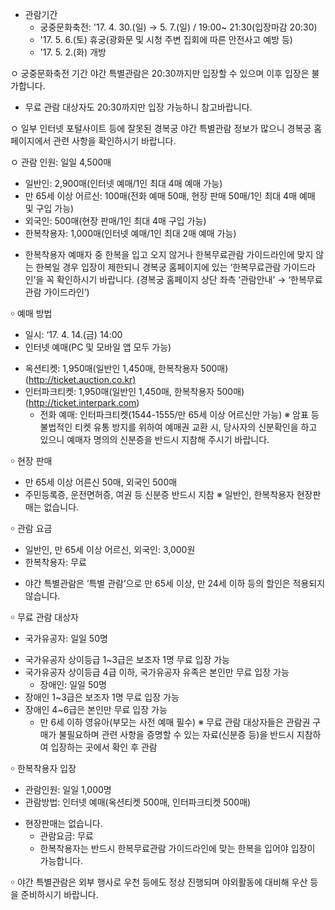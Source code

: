 - 관람기간
  - 궁중문화축전: '17. 4. 30.(일) → 5. 7.(일) / 19:00~ 21:30(입장마감 20:30)
  - '17. 5. 6.(토) 휴궁(광화문 및 시청 주변 집회에 따른 안전사고 예방 등)
  * '17. 5. 2.(화) 개방

ㅇ 궁중문화축전 기간 야간 특별관람은 20:30까지만 입장할 수 있으며 이후 입장은 불가합니다.
* 무료 관람 대상자도 20:30까지만 입장 가능하니 참고바랍니다.

ㅇ 일부 인터넷 포털사이트 등에 잘못된 경복궁 야간 특별관람 정보가 많으니 경복궁 홈페이지에서 관련 사항을 확인하시기 바랍니다.

ㅇ 관람 인원: 일일 4,500매
  - 일반인: 2,900매(인터넷 예매/1인 최대 4매 예매 가능)
  - 만 65세 이상 어르신: 100매(전화 예매 50매, 현장 판매 50매/1인 최대 4매 예매 및 구입 가능)
  - 외국인: 500매(현장 판매/1인 최대 4매 구입 가능)
  - 한복착용자: 1,000매(인터넷 예매/1인 최대 2매 예매 가능)
* 한복착용자 예매자 중 한복을 입고 오지 않거나 한복무료관람 가이드라인에 맞지 않는 한복일 경우 입장이 제한되니 경복궁 홈페이지에 있는 ‘한복무료관람 가이드라인’을 꼭 확인하시기 바랍니다.
(경복궁 홈페이지 상단 좌측 ‘관람안내’ → ‘한복무료관람 가이드라인’)

￮ 예매 방법
  - 일시: ‘17. 4. 14.(금) 14:00
  - 인터넷 예매(PC 및 모바일 앱 모두 가능)
* 옥션티켓: 1,950매(일반인 1,450매, 한복착용자 500매) (<http://ticket.auction.co.kr)>
* 인터파크티켓: 1,950매(일반인 1,450매, 한복착용자 500매) (<http://ticket.interpark.com>)
  - 전화 예매: 인터파크티켓(1544-1555/만 65세 이상 어르신만 가능)
※ 암표 등 불법적인 티켓 유통 방지를 위하여 예매권 교환 시, 당사자의 신분확인을 하고 있으니 예매자 명의의 신분증을 반드시 지참해 주시기 바랍니다.

￮ 현장 판매
  - 만 65세 이상 어른신 50매, 외국인 500매
  - 주민등록증, 운전면허증, 여권 등 신분증 반드시 지참
※ 일반인, 한복착용자 현장판매는 없습니다.

￮ 관람 요금
  - 일반인, 만 65세 이상 어르신, 외국인: 3,000원
  - 한복착용자: 무료
* 야간 특별관람은 ‘특별 관람’으로 만 65세 이상, 만 24세 이하 등의 할인은 적용되지 않습니다.

￮ 무료 관람 대상자
  - 국가유공자: 일일 50명
* 국가유공자 상이등급 1~3급은 보조자 1명 무료 입장 가능
* 국가유공자 상이등급 4급 이하, 국가유공자 유족은 본인만 무료 입장 가능
  - 장애인: 일일 50명
* 장애인 1~3급은 보조자 1명 무료 입장 가능
* 장애인 4~6급은 본인만 무료 입장 가능
  - 만 6세 이하 영유아(부모는 사전 예매 필수)
※ 무료 관람 대상자들은 관람권 구매가 불필요하며 관련 사항을 증명할 수 있는 자료(신분증 등)을 반드시 지참하여 입장하는 곳에서 확인 후 관람

￮ 한복착용자 입장
  - 관람인원: 일일 1,000명
  - 관람방법: 인터넷 예매(옥션티켓 500매, 인터파크티켓 500매)
* 현장판매는 없습니다.
  - 관람요금: 무료
  - 한복착용자는 반드시 한복무료관람 가이드라인에 맞는 한복을 입어야 입장이 가능합니다.

￮ 야간 특별관람은 외부 행사로 우천 등에도 정상 진행되며 야외활동에 대비해 우산 등을 준비하시기 바랍니다.